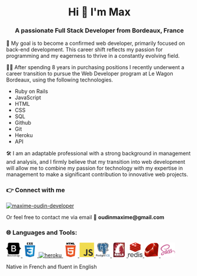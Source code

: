 <h1 align="center">Hi 👋 I'm Max</h1>
<h3 align="center">A passionate Full Stack Developer from Bordeaux, France</h3>
<p> 🔭 My goal is to become a confirmed web developer, primarily focused on back-end development. This career shift reflects my passion for programming and my eagerness to thrive in a constantly evolving field. </p>
<p>👨‍💻 After spending 8 years in purchasing positions I recently underwent a career transition to pursue the Web Developer program at Le Wagon Bordeaux, using the following technologies. </p>
  <ul>
    <li>Ruby on Rails</li>
    <li>JavaScript</li>
    <li>HTML</li>
    <li>CSS</li>
    <li>SQL</li>
    <li>Github</li>
    <li>Git</li>
    <li>Heroku</li>
    <li>API</li>
  </ul>


🛠 I am an adaptable professional with a strong background in management and analysis, and I firmly believe that my transition into web development will allow me to combine my passion for technology with my expertise in management to make a significant contribution to innovative web projects.
</p>

<h3 align="left">
 👉 Connect with me</h3>
<p align="left">
 <a href="https://linkedin.com/in/maxime-oudin-developer" target="blank"><img align="center" src="https://raw.githubusercontent.com/rahuldkjain/github-profile-readme-generator/master/src/images/icons/Social/linked-in-alt.svg" alt="maxime-oudin-developer" height="30" width="40" /></a>
</p>
<p>Or feel free to contact me via email 📨 <strong> oudinmaxime@gmail.com </strong></p>

<h3 align="left">🌐 Languages and Tools:</h3>
<p align="left"> 
  <a href="https://getbootstrap.com" target="_blank" rel="noreferrer"> <img src="https://raw.githubusercontent.com/devicons/devicon/master/icons/bootstrap/bootstrap-plain-wordmark.svg" alt="bootstrap" width="40" height="40"/> 
  </a> 
  <a href="https://www.w3schools.com/css/" target="_blank" rel="noreferrer"> <img src="https://raw.githubusercontent.com/devicons/devicon/master/icons/css3/css3-original-wordmark.svg" alt="css3" width="40" height="40"/> 
  </a> 
  <a href="https://heroku.com" target="_blank" rel="noreferrer"> <img src="https://www.vectorlogo.zone/logos/heroku/heroku-icon.svg" alt="heroku" width="40" height="40"/> 
  </a> 
  <a href="https://www.w3.org/html/" target="_blank" rel="noreferrer"> <img src="https://raw.githubusercontent.com/devicons/devicon/master/icons/html5/html5-original-wordmark.svg" alt="html5" width="40" height="40"/> 
  </a> 
  <a href="https://developer.mozilla.org/en-US/docs/Web/JavaScript" target="_blank" rel="noreferrer"> <img src="https://raw.githubusercontent.com/devicons/devicon/master/icons/javascript/javascript-original.svg" alt="javascript" width="40" height="40"/> 
  </a> 
  <a href="https://www.postgresql.org" target="_blank" rel="noreferrer"> <img src="https://raw.githubusercontent.com/devicons/devicon/master/icons/postgresql/postgresql-original-wordmark.svg" alt="postgresql" width="40" height="40"/> 
  </a> 
  <a href="https://rubyonrails.org" target="_blank" rel="noreferrer"> <img src="https://raw.githubusercontent.com/devicons/devicon/master/icons/rails/rails-original-wordmark.svg" alt="rails" width="40" height="40"/> 
  </a> 
  <a href="https://redis.io" target="_blank" rel="noreferrer"> <img src="https://raw.githubusercontent.com/devicons/devicon/master/icons/redis/redis-original-wordmark.svg" alt="redis" width="40" height="40"/> 
  </a> 
  <a href="https://www.ruby-lang.org/en/" target="_blank" rel="noreferrer"> <img src="https://raw.githubusercontent.com/devicons/devicon/master/icons/ruby/ruby-original.svg" alt="ruby" width="40" height="40"/> 
  </a> 
  <a href="https://sass-lang.com" target="_blank" rel="noreferrer"> <img src="https://raw.githubusercontent.com/devicons/devicon/master/icons/sass/sass-original.svg" alt="sass" width="40" height="40"/> 
  </a> 
</p>

<p>Native in French and fluent in English</p>

